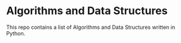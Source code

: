 # Algorithms and Data Structures

This repo contains a list of Algorithms and Data Structures written in Python.

